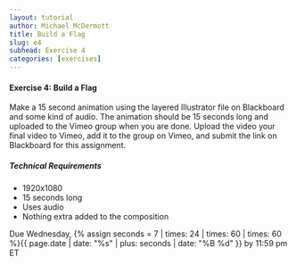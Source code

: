 ```yaml
---
layout: tutorial
author: Michael McDermott
title: Build a Flag
slug: e4
subhead: Exercise 4
categories: [exercises]
---
```

#### Exercise 4: Build a Flag
Make a 15 second animation using the layered Illustrator file on Blackboard and some kind of audio. The animation should be 15 seconds long and uploaded to the Vimeo group when you are done. Upload the video your final video to Vimeo, add it to the group on Vimeo, and submit the link on Blackboard for this assignment.

##### Technical Requirements

* 1920x1080
* 15 seconds long
* Uses audio
* Nothing extra added to the composition

<span class="due">Due Wednesday, {% assign seconds = 7 | times: 24 | times: 60 | times: 60 %}{{ page.date | date: "%s" | plus: seconds | date: "%B %d" }} by 11:59 pm ET</span>
